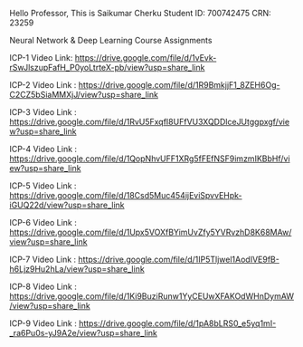 Hello Professor,
This is Saikumar Cherku
Student ID: 700742475
CRN: 23259

Neural Network & Deep Learning Course Assignments

ICP-1 Video Link: https://drive.google.com/file/d/1vEvk-rSwJlszupFafH_P0yoLtrteX-pb/view?usp=share_link

ICP-2 Video Link : https://drive.google.com/file/d/1R9BmkjjF1_8ZEH6Og-C2CZ5bSiaMMXjJ/view?usp=share_link

ICP-3 Video Link : https://drive.google.com/file/d/1RvU5FxqfI8UFfVU3XQDDlceJUtggpxgf/view?usp=share_link

ICP-4 Video Link : https://drive.google.com/file/d/1QopNhvUFF1XRg5fFEfNSF9imzmIKBbHf/view?usp=share_link

ICP-5 Video Link : https://drive.google.com/file/d/18Csd5Muc454ijEviSpvvEHpk-iGUQ22d/view?usp=share_link

ICP-6 Video Link : https://drive.google.com/file/d/1Upx5VOXfBYimUvZfy5YVRvzhD8K68MAw/view?usp=share_link

ICP-7 Video Link : https://drive.google.com/file/d/1IP5Tljwel1AodIVE9fB-h6Ljz9Hu2hLa/view?usp=share_link

ICP-8 Video Link : https://drive.google.com/file/d/1Ki9BuziRunw1YyCEUwXFAKOdWHnDymAW/view?usp=share_link

ICP-9 Video Link : https://drive.google.com/file/d/1pA8bLRS0_e5yq1mI-_ra6Pu0s-yJ9A2e/view?usp=share_link
